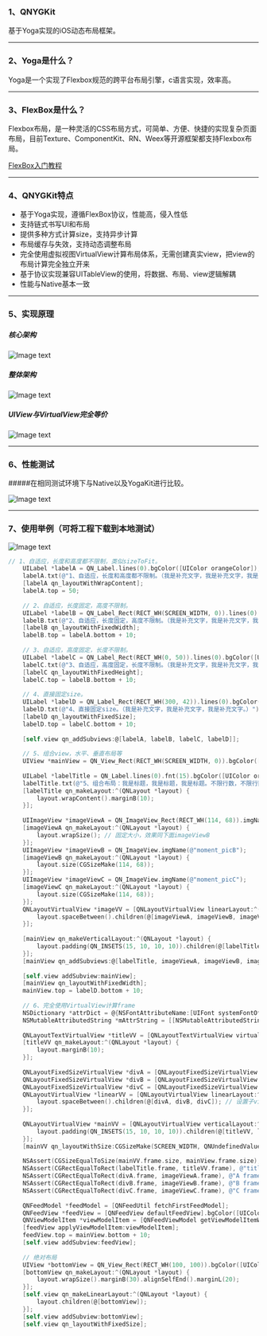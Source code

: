 ### 1、QNYGKit
基于Yoga实现的iOS动态布局框架。
***

### 2、Yoga是什么？
Yoga是一个实现了Flexbox规范的跨平台布局引擎，c语言实现，效率高。
***

### 3、FlexBox是什么？
Flexbox布局，是一种灵活的CSS布局方式，可简单、方便、快捷的实现复杂页面布局，目前Texture、ComponentKit、RN、Weex等开源框架都支持Flexbox布局。

[FlexBox入门教程](http://www.ruanyifeng.com/blog/2015/07/flex-grammar.html)  

***

### 4、QNYGKit特点
* 基于Yoga实现，遵循FlexBox协议，性能高，侵入性低
* 支持链式书写UI和布局
* 提供多种方式计算size，支持异步计算
* 布局缓存与失效，支持动态调整布局
* 完全使用虚拟视图VirtualView计算布局体系，无需创建真实view，把view的布局计算完全独立开来
* 基于协议实现兼容UITableView的使用，将数据、布局、view逻辑解耦
* 性能与Native基本一致
***

### 5、实现原理
##### 核心架构
![Image text](https://github.com/nannanIT/QNYGKit/blob/master/QNYGKit/Images/core_arthitecture.png)

##### 整体架构
![Image text](https://github.com/nannanIT/QNYGKit/blob/master/QNYGKit/Images/all_architecture.png)

##### UIView与VirtualView完全等价
![Image text](https://github.com/nannanIT/QNYGKit/blob/master/QNYGKit/Images/view.png)
***

### 6、性能测试
#####在相同测试环境下与Native以及YogaKit进行比较。

![Image text](https://github.com/nannanIT/QNYGKit/blob/master/QNYGKit/Images/benchmark.png)
***

### 7、使用举例（可将工程下载到本地测试）
![Image text](https://github.com/nannanIT/QNYGKit/blob/master/QNYGKit/Images/qnygkit.png)
```objective-c
// 1、自适应，长度和高度都不限制，类似sizeToFit。
    UILabel *labelA = QN_Label.lines(0).bgColor([UIColor orangeColor]);
    labelA.txt(@"1、自适应，长度和高度都不限制。（我是补充文字，我是补充文字，我是补充文字。）");
    [labelA qn_layoutWithWrapContent];
    labelA.top = 50;
    
    // 2、自适应，长度固定，高度不限制。
    UILabel *labelB = QN_Label_Rect(RECT_WH(SCREEN_WIDTH, 0)).lines(0).bgColor([UIColor orangeColor]);
    labelB.txt(@"2、自适应，长度固定，高度不限制。（我是补充文字，我是补充文字，我是补充文字。）");
    [labelB qn_layoutWithFixedWidth];
    labelB.top = labelA.bottom + 10;
    
    // 3、自适应，高度固定，长度不限制。
    UILabel *labelC = QN_Label_Rect(RECT_WH(0, 50)).lines(0).bgColor([UIColor orangeColor]);
    labelC.txt(@"3、自适应，高度固定，长度不限制。（我是补充文字，我是补充文字，我是补充文字。）");
    [labelC qn_layoutWithFixedHeight];
    labelC.top = labelB.bottom + 10;
    
    // 4、直接固定size。
    UILabel *labelD = QN_Label_Rect(RECT_WH(300, 42)).lines(0).bgColor([UIColor orangeColor]);
    labelD.txt(@"4、直接固定size。（我是补充文字，我是补充文字，我是补充文字。）");
    [labelD qn_layoutWithFixedSize];
    labelD.top = labelC.bottom + 10;
    
    [self.view qn_addSubviews:@[labelA, labelB, labelC, labelD]];
    
    // 5、组合view，水平、垂直布局等
    UIView *mainView = QN_View_Rect(RECT_WH(SCREEN_WIDTH, 0)).bgColor([UIColor yellowColor]);
    
    UILabel *labelTitle = QN_Label.lines(0).fnt(15).bgColor([UIColor orangeColor]);
    labelTitle.txt(@"5、组合布局：我是标题，我是标题，我是标题。不限行数，不限行数，不限行数。");
    [labelTitle qn_makeLayout:^(QNLayout *layout) {
        layout.wrapContent().marginB(10);
    }];
    
    UIImageView *imageViewA = QN_ImageView_Rect(RECT_WH(114, 68)).imgName(@"moment_picA");
    [imageViewA qn_makeLayout:^(QNLayout *layout) {
        layout.wrapSize(); // 固定大小，效果同下面imageViewB
    }];
    UIImageView *imageViewB = QN_ImageView.imgName(@"moment_picB");
    [imageViewB qn_makeLayout:^(QNLayout *layout) {
        layout.size(CGSizeMake(114, 68));
    }];
    UIImageView *imageViewC = QN_ImageView.imgName(@"moment_picC");
    [imageViewC qn_makeLayout:^(QNLayout *layout) {
        layout.size(CGSizeMake(114, 68));
    }];
    QNLayoutVirtualView *imageVV = [QNLayoutVirtualView linearLayout:^(QNLayout *layout) {
        layout.spaceBetween().children(@[imageViewA, imageViewB, imageViewC]);
    }];
    
    [mainView qn_makeVerticalLayout:^(QNLayout *layout) {
        layout.padding(QN_INSETS(15, 10, 10, 10)).children(@[labelTitle, imageVV]);
    }];
    [mainView qn_addSubviews:@[labelTitle, imageViewA, imageViewB, imageViewC]];
    
    [self.view addSubview:mainView];
    [mainView qn_layoutWithFixedWidth];
    mainView.top = labelD.bottom + 10;
    
    // 6、完全使用VirtualView计算frame
    NSDictionary *attrDict = @{NSFontAttributeName:[UIFont systemFontOfSize:15]};
    NSMutableAttributedString *mAttrString = [[NSMutableAttributedString alloc] initWithString:@"5、组合布局：我是标题，我是标题，我是标题。不限行数，不限行数，不限行数。" attributes:attrDict];
    
    QNLayoutTextVirtualView *titleVV = [QNLayoutTextVirtualView virtualViewWithAttributedString:[mAttrString copy]];
    [titleVV qn_makeLayout:^(QNLayout *layout) {
        layout.marginB(10);
    }];
    
    QNLayoutFixedSizeVirtualView *divA = [QNLayoutFixedSizeVirtualView virtualViewWithFixedSize:CGSizeMake(114, 68)];
    QNLayoutFixedSizeVirtualView *divB = [QNLayoutFixedSizeVirtualView virtualViewWithFixedSize:CGSizeMake(114, 68)];
    QNLayoutFixedSizeVirtualView *divC = [QNLayoutFixedSizeVirtualView virtualViewWithFixedSize:CGSizeMake(114, 68)];
    QNLayoutVirtualView *linearVV = [QNLayoutVirtualView linearLayout:^(QNLayout *layout) {
        layout.spaceBetween().children(@[divA, divB, divC]); // 设置子view
    }];
    
    QNLayoutVirtualView *mainVV = [QNLayoutVirtualView verticalLayout:^(QNLayout *layout) {
        layout.padding(QN_INSETS(15, 10, 10, 10)).children(@[titleVV, linearVV]);
    }];
    [mainVV qn_layoutWithSize:CGSizeMake(SCREEN_WIDTH, QNUndefinedValue)];
    
    NSAssert(CGSizeEqualToSize(mainVV.frame.size, mainView.frame.size), @"main frame not equal");
    NSAssert(CGRectEqualToRect(labelTitle.frame, titleVV.frame), @"title frame not equal");
    NSAssert(CGRectEqualToRect(divA.frame, imageViewA.frame), @"A frame not equal");
    NSAssert(CGRectEqualToRect(divB.frame, imageViewB.frame), @"B frame not equal");
    NSAssert(CGRectEqualToRect(divC.frame, imageViewC.frame), @"C frame not equal");
    
    QNFeedModel *feedModel = [QNFeedUtil fetchFirstFeedModel];
    QNFeedView *feedView = [QNFeedView defaultFeedView].bgColor([UIColor orangeColor]);
    QNViewModelItem *viewModelItem = [QNFeedViewModel getViewModelItemWithModel:feedModel];
    [feedView applyViewModelItem:viewModelItem];
    feedView.top = mainView.bottom + 10;
    [self.view addSubview:feedView];
    
    // 绝对布局
    UIView *bottomView = QN_View_Rect(RECT_WH(100, 100)).bgColor([UIColor orangeColor]);
    [bottomView qn_makeLayout:^(QNLayout *layout) {
        layout.wrapSize().marginB(30).alignSelfEnd().marginL(20);
    }];
    [self.view qn_makeLinearLayout:^(QNLayout *layout) {
        layout.children(@[bottomView]);
    }];
    [self.view addSubview:bottomView];
    [self.view qn_layoutWithFixedSize];
```
